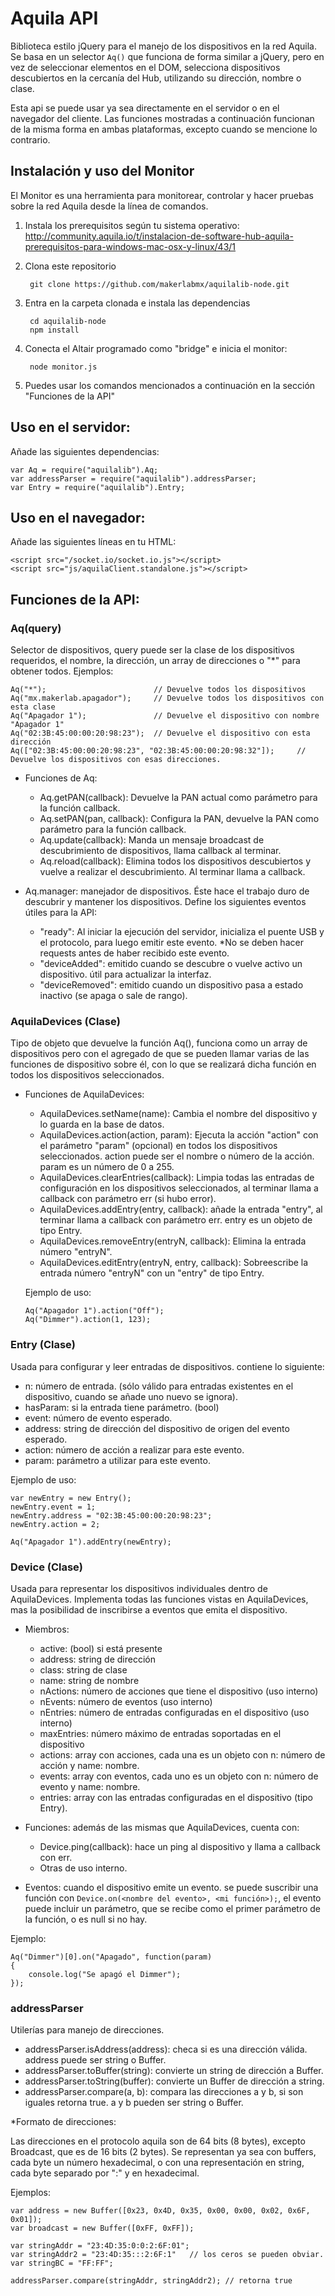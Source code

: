 # Aquila API

Biblioteca estilo jQuery para el manejo de los dispositivos en la red Aquila.
Se basa en un selector `Aq()` que funciona de forma similar a jQuery, pero en vez de seleccionar elementos en el DOM, selecciona dispositivos descubiertos en la cercanía del Hub, utilizando su dirección, nombre o clase.

Esta api se puede usar ya sea directamente en el servidor o en el navegador del cliente. Las funciones mostradas a continuación funcionan de la misma forma en ambas plataformas, excepto cuando se mencione lo contrario.

## Instalación y uso del Monitor

El Monitor es una herramienta para monitorear, controlar y hacer pruebas sobre la red Aquila desde la línea de comandos.

1. Instala los prerequisitos según tu sistema operativo: http://community.aquila.io/t/instalacion-de-software-hub-aquila-prerequisitos-para-windows-mac-osx-y-linux/43/1
2. Clona este repositorio

		git clone https://github.com/makerlabmx/aquilalib-node.git
		
3. Entra en la carpeta clonada e instala las dependencias

		cd aquilalib-node
		npm install
		
4. Conecta el Altair programado como "bridge" e inicia el monitor:

		node monitor.js
		
5. Puedes usar los comandos mencionados a continuación en la sección "Funciones de la API"

## Uso en el servidor:

Añade las siguientes dependencias:
```
var Aq = require("aquilalib").Aq;
var addressParser = require("aquilalib").addressParser;
var Entry = require("aquilalib").Entry;
```

## Uso en el navegador:

Añade las siguientes líneas en tu HTML:
```
<script src="/socket.io/socket.io.js"></script>
<script src="js/aquilaClient.standalone.js"></script>
```

## Funciones de la API:

### Aq(query)
Selector de dispositivos, query puede ser la clase de los dispositivos requeridos, el nombre, la dirección, un array de direcciones o "*" para obtener todos. Ejemplos:
```
Aq("*");						// Devuelve todos los dispositivos
Aq("mx.makerlab.apagador");		// Devuelve todos los dispositivos con esta clase
Aq("Apagador 1");				// Devuelve el dispositivo con nombre "Apagador 1" 
Aq("02:3B:45:00:00:20:98:23");	// Devuelve el dispositivo con esta dirección
Aq(["02:3B:45:00:00:20:98:23", "02:3B:45:00:00:20:98:32"]);		// Devuelve los dispositivos con esas direcciones.
```

- Funciones de Aq:
	- Aq.getPAN(callback): Devuelve la PAN actual como parámetro para la función callback.
	- Aq.setPAN(pan, callback): Configura la PAN, devuelve la PAN como parámetro para la función callback.
	- Aq.update(callback): Manda un mensaje broadcast de descubrimiento de dispositivos, llama callback al terminar.
	- Aq.reload(callback): Elimina todos los dispositivos descubiertos y vuelve a realizar el descubrimiento. Al terminar llama a callback.

- Aq.manager: manejador de dispositivos. Éste hace el trabajo duro de descubrir y mantener los dispositivos. Define los siguientes eventos útiles para la API:
	- "ready": Al iniciar la ejecución del servidor, inicializa el puente USB y el protocolo, para luego emitir este evento. *No se deben hacer requests antes de haber recibido este evento.
	- "deviceAdded": emitido cuando se descubre o vuelve activo un dispositivo. útil para actualizar la interfaz.
	- "deviceRemoved": emitido cuando un dispositivo pasa a estado inactivo (se apaga o sale de rango).

### AquilaDevices (Clase)
Tipo de objeto que devuelve la función Aq(), funciona como un array de dispositivos pero con el agregado de que se pueden llamar varias de las funciones de dispositivo sobre él, con lo que se realizará dicha función en todos los dispositivos seleccionados.

- Funciones de AquilaDevices:
	- AquilaDevices.setName(name): Cambia el nombre del dispositivo y lo guarda en la base de datos.
	- AquilaDevices.action(action, param): Ejecuta la acción "action" con el parámetro "param" (opcional) en todos los dispositivos seleccionados. action puede ser el nombre o número de la acción. param es un número de 0 a 255.
	- AquilaDevices.clearEntries(callback): Limpia todas las entradas de configuración en los dispositivos seleccionados, al terminar llama a callback con parámetro err (si hubo error).
	- AquilaDevices.addEntry(entry, callback): añade la entrada "entry", al terminar llama a callback con parámetro err. entry es un objeto de tipo Entry.
	- AquilaDevices.removeEntry(entryN, callback): Elimina la entrada número "entryN".
	- AquilaDevices.editEntry(entryN, entry, callback): Sobreescribe la entrada número "entryN" con un "entry" de tipo Entry.

	Ejemplo de uso:
	```
	Aq("Apagador 1").action("Off");
	Aq("Dimmer").action(1, 123);
	```

### Entry (Clase)
Usada para configurar y leer entradas de dispositivos. contiene lo siguiente:
- n: número de entrada. (sólo válido para entradas existentes en el dispositivo, cuando se añade uno nuevo se ignora).
- hasParam: si la entrada tiene parámetro. (bool)
- event: número de evento esperado.
- address: string de dirección del dispositivo de origen del evento esperado.
- action: número de acción a realizar para este evento.
- param: parámetro a utilizar para este evento.

Ejemplo de uso:

```
var newEntry = new Entry();
newEntry.event = 1;
newEntry.address = "02:3B:45:00:00:20:98:23";
newEntry.action = 2;

Aq("Apagador 1").addEntry(newEntry);
```

### Device (Clase)
Usada para representar los dispositivos individuales dentro de AquilaDevices. Implementa todas las funciones vistas en AquilaDevices, mas la posibilidad de inscribirse a eventos que emita el dispositivo.

- Miembros:
	- active: (bool) si está presente
	- address: string de dirección
	- class: string de clase
	- name: string de nombre
	- nActions: número de acciones que tiene el dispositivo (uso interno)
	- nEvents: número de eventos (uso interno)
	- nEntries: número de entradas configuradas en el dispositivo (uso interno)
	- maxEntries: número máximo de entradas soportadas en el dispositivo
	- actions: array con acciones, cada una es un objeto con n: número de acción y name: nombre.
	- events: array con eventos, cada uno es un objeto con n: número de evento y name: nombre.
	- entries: array con las entradas configuradas en el dispositivo (tipo Entry).
- Funciones: además de las mismas que AquilaDevices, cuenta con:
	- Device.ping(callback): hace un ping al dispositivo y llama a callback con err.
	- Otras de uso interno.

- Eventos: cuando el dispositivo emite un evento. se puede suscribir una función con `Device.on(<nombre del evento>, <mi función>);`, el evento puede incluir un parámetro, que se recibe como el primer parámetro de la función, o es null si no hay.

Ejemplo:

```
Aq("Dimmer")[0].on("Apagado", function(param)
{
	console.log("Se apagó el Dimmer");
});
```

### addressParser
Utilerías para manejo de direcciones.
- addressParser.isAddress(address): checa si es una dirección válida. address puede ser string o Buffer.
- addressParser.toBuffer(string): convierte un string de dirección a Buffer.
- addressParser.toString(buffer): convierte un Buffer de dirección a string.
- addressParser.compare(a, b): compara las direcciones a y b, si son iguales retorna true. a y b pueden ser string o Buffer.

*Formato de direcciones:

Las direcciones en el protocolo aquila son de 64 bits (8 bytes), excepto Broadcast, que es de 16 bits (2 bytes).
Se representan ya sea con buffers, cada byte un número hexadecimal, o con una representación en string, cada byte separado por ":" y en hexadecimal.

Ejemplos:
```
var address = new Buffer([0x23, 0x4D, 0x35, 0x00, 0x00, 0x02, 0x6F, 0x01]);
var broadcast = new Buffer([0xFF, 0xFF]);

var stringAddr = "23:4D:35:0:0:2:6F:01";
var stringAddr2 = "23:4D:35:::2:6F:1"	// los ceros se pueden obviar.
var stringBC = "FF:FF";

addressParser.compare(stringAddr, stringAddr2);	// retorna true
```
